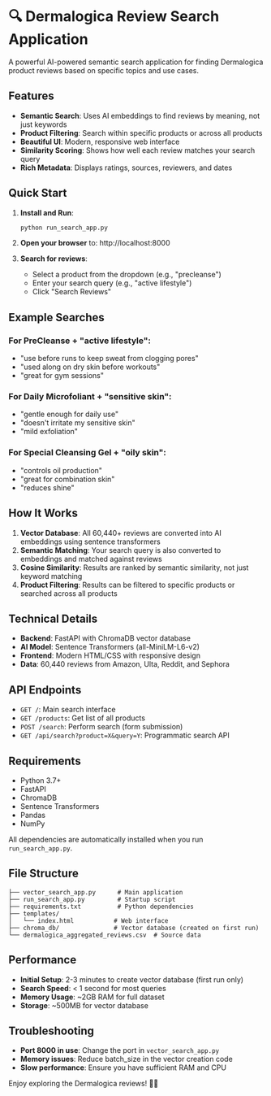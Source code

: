 # 🔍 Dermalogica Review Search Application

A powerful AI-powered semantic search application for finding Dermalogica product reviews based on specific topics and use cases.

## Features

- **Semantic Search**: Uses AI embeddings to find reviews by meaning, not just keywords
- **Product Filtering**: Search within specific products or across all products
- **Beautiful UI**: Modern, responsive web interface
- **Similarity Scoring**: Shows how well each review matches your search query
- **Rich Metadata**: Displays ratings, sources, reviewers, and dates

## Quick Start

1. **Install and Run**:
   ```bash
   python run_search_app.py
   ```

2. **Open your browser** to: http://localhost:8000

3. **Search for reviews**:
   - Select a product from the dropdown (e.g., "precleanse")
   - Enter your search query (e.g., "active lifestyle")
   - Click "Search Reviews"

## Example Searches

### For PreCleanse + "active lifestyle":
- "use before runs to keep sweat from clogging pores"
- "used along on dry skin before workouts"
- "great for gym sessions"

### For Daily Microfoliant + "sensitive skin":
- "gentle enough for daily use"
- "doesn't irritate my sensitive skin"
- "mild exfoliation"

### For Special Cleansing Gel + "oily skin":
- "controls oil production"
- "great for combination skin"
- "reduces shine"

## How It Works

1. **Vector Database**: All 60,440+ reviews are converted into AI embeddings using sentence transformers
2. **Semantic Matching**: Your search query is also converted to embeddings and matched against reviews
3. **Cosine Similarity**: Results are ranked by semantic similarity, not just keyword matching
4. **Product Filtering**: Results can be filtered to specific products or searched across all products

## Technical Details

- **Backend**: FastAPI with ChromaDB vector database
- **AI Model**: Sentence Transformers (all-MiniLM-L6-v2)
- **Frontend**: Modern HTML/CSS with responsive design
- **Data**: 60,440 reviews from Amazon, Ulta, Reddit, and Sephora

## API Endpoints

- `GET /`: Main search interface
- `GET /products`: Get list of all products
- `POST /search`: Perform search (form submission)
- `GET /api/search?product=X&query=Y`: Programmatic search API

## Requirements

- Python 3.7+
- FastAPI
- ChromaDB
- Sentence Transformers
- Pandas
- NumPy

All dependencies are automatically installed when you run `run_search_app.py`.

## File Structure

```
├── vector_search_app.py      # Main application
├── run_search_app.py         # Startup script
├── requirements.txt          # Python dependencies
├── templates/
│   └── index.html           # Web interface
├── chroma_db/               # Vector database (created on first run)
└── dermalogica_aggregated_reviews.csv  # Source data
```

## Performance

- **Initial Setup**: 2-3 minutes to create vector database (first run only)
- **Search Speed**: < 1 second for most queries
- **Memory Usage**: ~2GB RAM for full dataset
- **Storage**: ~500MB for vector database

## Troubleshooting

- **Port 8000 in use**: Change the port in `vector_search_app.py`
- **Memory issues**: Reduce batch_size in the vector creation code
- **Slow performance**: Ensure you have sufficient RAM and CPU

Enjoy exploring the Dermalogica reviews! 🧴✨
